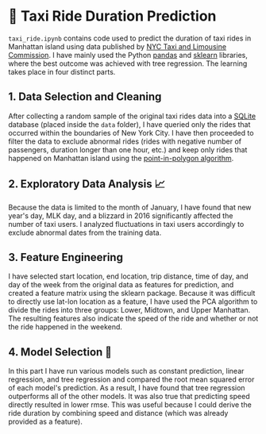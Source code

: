 # 🚕 Taxi Ride Duration Prediction

`taxi_ride.ipynb` contains code used to predict the duration of taxi rides in Manhattan island using data published by [NYC Taxi and Limousine Commission](https://www1.nyc.gov/site/tlc/about/tlc-trip-record-data.page). I have mainly used the Python [pandas](https://pandas.pydata.org/) and [sklearn](https://scikit-learn.org/stable/) libraries, where the best outcome was achieved with tree regression. The learning takes place in four distinct parts.

## 1. Data Selection and Cleaning

After collecting a random sample of the original taxi rides data into a [SQLite](https://www.sqlite.org/index.html) database (placed inside the `data` folder), I have queried only the rides that occurred within the boundaries of New York City. I have then proceeded to filter the data to exclude abnormal rides (rides with negative number of passengers, duration longer than one hour, etc.) and keep only rides that happened on Manhattan island using the [point-in-polygon algorithm](https://en.wikipedia.org/wiki/Point_in_polygon).

## 2. Exploratory Data Analysis 📈

Because the data is limited to the month of January, I have found that new year's day, MLK day, and a blizzard in 2016 significantly affected the number of taxi users. I analyzed fluctuations in taxi users accordingly to exclude abnormal dates from the training data. 

## 3. Feature Engineering

I have selected start location, end location, trip distance, time of day, and day of the week from the original data as features for prediction, and created a feature matrix using the sklearn package. Because it was difficult to directly use lat-lon location as a feature, I have used the PCA algorithm to divide the rides into three groups: Lower, Midtown, and Upper Manhattan. The resulting features also indicate the speed of the ride and whether or not the ride happened in the weekend.

## 4. Model Selection 🌲

In this part I have run various models such as constant prediction, linear regression, and tree regression and compared the root mean squared error of each model's prediction. As a result, I have found that tree regression outperforms all of the other models. It was also true that predicting speed directly resulted in lower rmse. This was useful because I could derive the ride duration by combining speed and distance (which was already provided as a feature).
